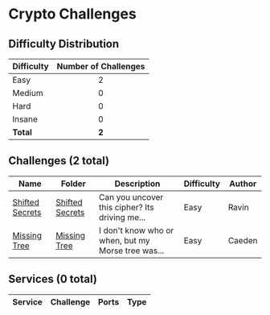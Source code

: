 
# Crypto Challenges

## Difficulty Distribution
| Difficulty | Number of Challenges |
|------------|:--------------------:|
| Easy | 2 |
| Medium | 0 |
| Hard | 0 |
| Insane | 0 |
| **Total** | **2** |

## Challenges (2 total)
| Name | Folder | Description | Difficulty | Author |
|------|--------|-------------|------------|--------|
| [Shifted Secrets](<./Shifted Secrets>) | [Shifted Secrets](<./Shifted Secrets>) | Can you uncover this cipher? Its driving me... | Easy | Ravin |
| [Missing Tree](<./Missing Tree>) | [Missing Tree](<./Missing Tree>) | I don't know who or when, but my Morse tree was... | Easy | Caeden |

## Services (0 total)
| Service | Challenge | Ports | Type |
|---------|-----------|-------|------|

